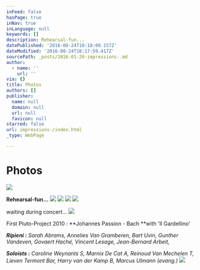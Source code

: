 ```yaml
---
inFeed: false
hasPage: true
inNav: true
inLanguage: null
keywords: []
description: Rehearsal-fun...
datePublished: '2016-08-24T10:18:00.157Z'
dateModified: '2016-08-24T10:17:59.417Z'
sourcePath: _posts/2016-01-26-impressions-.md
author:
  - name: ''
    url: ''
via: {}
title: Photos
authors: []
publisher:
  name: null
  domain: null
  url: null
  favicon: null
starred: false
url: impressions-/index.html
_type: WebPage

---
```

# Photos
![](https://s3-us-west-2.amazonaws.com/the-grid-img/p/c752079fa18b63530da6036edc19b4d0555d3318.jpg)

**Rehearsal-fun...**
![](https://s3-us-west-2.amazonaws.com/the-grid-img/p/d3a48b0dd422106cf45e054e6bd81f54fd644a04.jpg)
![](https://s3-us-west-2.amazonaws.com/the-grid-img/p/c7e9f072e69de6a328729fdba32f2ad55adb229c.jpg)
![](https://s3-us-west-2.amazonaws.com/the-grid-img/p/6a6adb3dcea21c8dc57c1272a0e0f553f612eaef.jpg)
![](https://s3-us-west-2.amazonaws.com/the-grid-img/p/9da434ecd5f468ccf9ee939421624fddce57282f.jpg)

waiting during concert...
![](https://s3-us-west-2.amazonaws.com/the-grid-img/p/05b7ec47c52d22dd77ae4403e4ac428afdcc207d.jpg)

First Pluto-Project 2010 : **Johannes Passion - Bach **with 'Il Gardellino'

_**Ripieni :** Sarah Abrams, Annelies Van Gramberen, Bart Uvin, Gunther Vandeven, Govaert Haché, Vincent Lesage, Jean-Bernard Arbeit,_

_**Soloists :** Caroline Weynants S, Marnix De Cat A, Reinoud Van Mechelen T, Lieven Termont Bar, Harry van der Kamp B, Marcus Ulmann (evang.)_
![](https://s3-us-west-2.amazonaws.com/the-grid-img/p/3fbee93343bc1f612e98338566bb1d31462ae396.jpg)